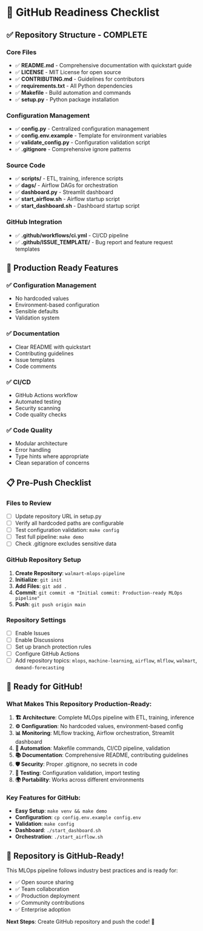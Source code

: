 # 🚀 GitHub Readiness Checklist

## ✅ **Repository Structure - COMPLETE**

### **Core Files**
- ✅ **README.md** - Comprehensive documentation with quickstart guide
- ✅ **LICENSE** - MIT License for open source
- ✅ **CONTRIBUTING.md** - Guidelines for contributors
- ✅ **requirements.txt** - All Python dependencies
- ✅ **Makefile** - Build automation and commands
- ✅ **setup.py** - Python package installation

### **Configuration Management**
- ✅ **config.py** - Centralized configuration management
- ✅ **config.env.example** - Template for environment variables
- ✅ **validate_config.py** - Configuration validation script
- ✅ **.gitignore** - Comprehensive ignore patterns

### **Source Code**
- ✅ **scripts/** - ETL, training, inference scripts
- ✅ **dags/** - Airflow DAGs for orchestration
- ✅ **dashboard.py** - Streamlit dashboard
- ✅ **start_airflow.sh** - Airflow startup script
- ✅ **start_dashboard.sh** - Dashboard startup script

### **GitHub Integration**
- ✅ **.github/workflows/ci.yml** - CI/CD pipeline
- ✅ **.github/ISSUE_TEMPLATE/** - Bug report and feature request templates

## 🎯 **Production Ready Features**

### **✅ Configuration Management**
- No hardcoded values
- Environment-based configuration
- Sensible defaults
- Validation system

### **✅ Documentation**
- Clear README with quickstart
- Contributing guidelines
- Issue templates
- Code comments

### **✅ CI/CD**
- GitHub Actions workflow
- Automated testing
- Security scanning
- Code quality checks

### **✅ Code Quality**
- Modular architecture
- Error handling
- Type hints where appropriate
- Clean separation of concerns

## 📋 **Pre-Push Checklist**

### **Files to Review**
- [ ] Update repository URL in setup.py
- [ ] Verify all hardcoded paths are configurable
- [ ] Test configuration validation: `make config`
- [ ] Test full pipeline: `make demo`
- [ ] Check .gitignore excludes sensitive data

### **GitHub Repository Setup**
1. **Create Repository**: `walmart-mlops-pipeline`
2. **Initialize**: `git init`
3. **Add Files**: `git add .`
4. **Commit**: `git commit -m "Initial commit: Production-ready MLOps pipeline"`
5. **Push**: `git push origin main`

### **Repository Settings**
- [ ] Enable Issues
- [ ] Enable Discussions
- [ ] Set up branch protection rules
- [ ] Configure GitHub Actions
- [ ] Add repository topics: `mlops`, `machine-learning`, `airflow`, `mlflow`, `walmart`, `demand-forecasting`

## 🚀 **Ready for GitHub!**

### **What Makes This Repository Production-Ready:**

1. **🏗️ Architecture**: Complete MLOps pipeline with ETL, training, inference
2. **⚙️ Configuration**: No hardcoded values, environment-based config
3. **📊 Monitoring**: MLflow tracking, Airflow orchestration, Streamlit dashboard
4. **🔧 Automation**: Makefile commands, CI/CD pipeline, validation
5. **📚 Documentation**: Comprehensive README, contributing guidelines
6. **🛡️ Security**: Proper .gitignore, no secrets in code
7. **🧪 Testing**: Configuration validation, import testing
8. **🌍 Portability**: Works across different environments

### **Key Features for GitHub:**
- **Easy Setup**: `make venv && make demo`
- **Configuration**: `cp config.env.example config.env`
- **Validation**: `make config`
- **Dashboard**: `./start_dashboard.sh`
- **Orchestration**: `./start_airflow.sh`

## 🎉 **Repository is GitHub-Ready!**

This MLOps pipeline follows industry best practices and is ready for:
- ✅ Open source sharing
- ✅ Team collaboration
- ✅ Production deployment
- ✅ Community contributions
- ✅ Enterprise adoption

**Next Steps**: Create GitHub repository and push the code! 🚀
